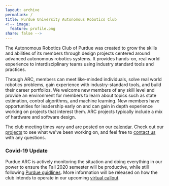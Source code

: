 ```yaml
---
layout: archive
permalink: /
title: Purdue University Autonomous Robotics Club
<!-- image:
  feature: profile.png
share: false -->
---
```


The Autonomous Robotics Club of Purdue was created to grow the skills and abilities of its members through design projects centered around advanced autonomous robotics systems. It provides hands-on, real world experience to interdisciplinary teams using industry standard tools and practices.

Through ARC, members can meet like-minded individuals, solve real world robotics problems, gain experience with industry-standard tools, and build their career portfolios. We welcome new members of any skill level and provide an environment for members to learn about topics such as state estimation, control algorithms, and machine learning. New members have opportunities for leadership early on and can gain in depth experience working on projects that interest them. ARC projects typically include a mix of hardware and software design.

The club meeting times vary and are posted on our [calendar]({{site.url}}/calendar/). Check out our [projects]({{site.url}}/projects/) to see what we've been working on, and feel free to [contact us]({{site.url}}/contact/) with any questions.

### Covid-19 Update

Purdue ARC is actively monitoring the situation and doing everything in our power to ensure the Fall 2020 semester will be productive, while still following [Purdue guidlines](https://protect.purdue.edu/). More information will be released on how the club intends to operate in our upcoming [virtual callout]({{site.url}}/news/f20_callout).
